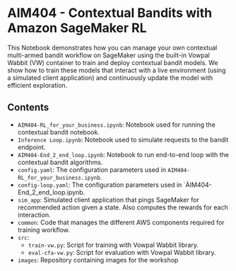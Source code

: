 # AIM404 - Contextual Bandits with Amazon SageMaker RL

This Notebook demonstrates how you can manage your own contextual multi-armed bandit workflow on SageMaker using the built-in Vowpal Wabbit (VW) container to train and deploy contextual bandit models. We show how to train these models that interact with a live environment (using a simulated client application) and continuously update the model with efficient exploration.


## Contents

- `AIM404-RL_for_your_business.ipynb`: Notebook used for running the contextual bandit notebook.<br>
- `Inference Loop.ipynb`: Notebook used to simulate requests to the bandit endpoint.<br>
- `AIM404-End_2_end_loop.ipynb`: Notebook to run end-to-end loop with the contextual bandit algorithms.<br>
- `config.yaml`: The configuration parameters used in `AIM404-RL_for_your_business.ipynb`.<br>
- `config-loop.yaml`: The configuration parameters used in `ÀIM404-End_2_end_loop.ipynb.<br>
- `sim_app`: Simulated client application that pings SageMaker for recommended action given a state. Also computes the rewards for each interaction.<br>
- `common`: Code that manages the different AWS components required for training workflow.<br>
- `src`:
    - `train-vw.py`: Script for training with Vowpal Wabbit library.
    - `eval-cfa-vw.py`: Script for evaluation with Vowpal Wabbit library.
- `images`: Repository containing images for the workshop
